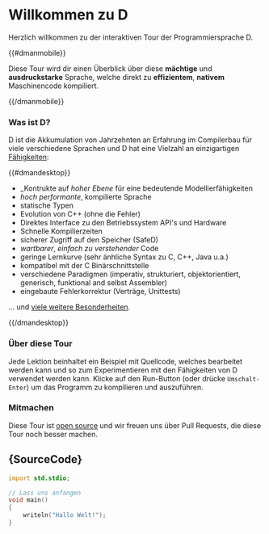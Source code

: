 # Willkommen zu D

Herzlich willkommen zu der interaktiven Tour der Programmiersprache D.

{{#dmanmobile}}

Diese Tour wird dir einen Überblick über diese __mächtige__ und __ausdruckstarke__
Sprache, welche direkt zu __effizientem__, __nativem__ Maschinencode kompiliert.

{{/dmanmobile}}

### Was ist D?

D ist die Akkumulation von Jahrzehnten an Erfahrung im Compilerbau
für viele verschiedene Sprachen und D hat eine Vielzahl an einzigartigen
[Fähigkeiten](http://dlang.org/overview.html):

{{#dmandesktop}}

- _Kontrukte auf _hoher Ebene_ für eine bedeutende Modellierfähigkeiten
- _hoch performante_, kompilierte Sprache
- statische Typen
- Evolution von C++ (ohne die Fehler)
- Direktes Interface zu den Betriebssystem API's und Hardware
- Schnelle Kompilierzeiten
- sicherer Zugriff auf den Speicher (SafeD)
- _wartbarer_, _einfach zu verstehender_ Code
- geringe Lernkurve (sehr änhliche Syntax zu C, C++, Java u.a.)
- kompatibel mit der C Binärschnittstelle
- verschiedene Paradigmen (imperativ, strukturiert, objektorientiert, generisch, funktional and selbst Assembler)
- eingebaute Fehlerkorrektur (Verträge, Unittests)

... und [viele weitere Besonderheiten](http://dlang.org/overview.html).

{{/dmandesktop}}

### Über diese Tour

Jede Lektion beinhaltet ein Beispiel mit Quellcode, welches bearbeitet werden kann
und so zum Experimentieren mit den Fähigkeiten von D verwendet werden kann.
Klicke auf den Run-Button (oder drücke `Umschalt-Enter`) um das Programm zu kompilieren
und auszuführen.

### Mitmachen

Diese Tour ist [open source](https://github.com/dlang-tour)
und wir freuen uns über Pull Requests, die diese Tour noch besser machen.

## {SourceCode}

```d
import std.stdio;

// Lass uns anfangen
void main()
{
    writeln("Hallo Welt!");
}
```
